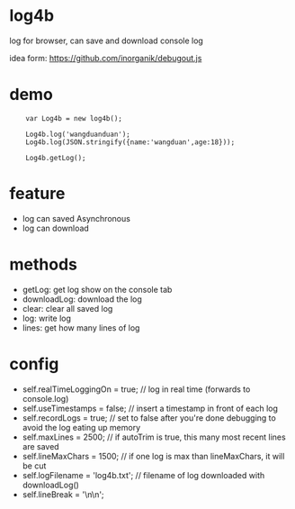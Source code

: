 # log4b
log for browser, can save and download console log

idea form: https://github.com/inorganik/debugout.js

# demo
```
	var Log4b = new log4b();

	Log4b.log('wangduanduan');
	Log4b.log(JSON.stringify({name:'wangduan',age:18}));

	Log4b.getLog();
```
# feature
- log can saved Asynchronous
- log can download

# methods
- getLog: get log show on the console tab
- downloadLog: download the log
- clear: clear all saved log
- log:	write log
- lines: get how many lines of log

# config
- self.realTimeLoggingOn = true; // log in real time (forwards to console.log)
- self.useTimestamps = false; // insert a timestamp in front of each log
- self.recordLogs = true; // set to false after you're done debugging to avoid the log eating up memory
- self.maxLines = 2500; // if autoTrim is true, this many most recent lines are saved
- self.lineMaxChars = 1500; // if one log is max than lineMaxChars, it will be cut
- self.logFilename = 'log4b.txt'; // filename of log downloaded with downloadLog()
- self.lineBreak = '\n\n';
